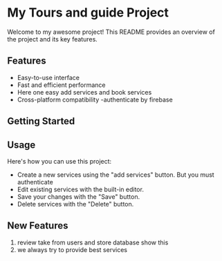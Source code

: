 # My Tours and guide Project

Welcome to my awesome project! This README provides an overview of the project and its key features.

## Features

- Easy-to-use interface
- Fast and efficient performance
- Here one easy add services and book services
- Cross-platform compatibility
  -authenticate by firebase

## Getting Started

## Usage

Here's how you can use this project:

- Create a new services using the "add services" button. But you must authenticate
- Edit existing services with the built-in editor.
- Save your changes with the "Save" button.
- Delete services with the "Delete" button.

## New Features

1. review take from users and store database show this
2. we always try to provide best services
